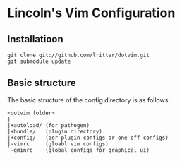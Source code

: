 Lincoln's Vim Configuration
===========================

## Installatioon

    git clone git://github.com/lritter/dotvim.git
    git submodule update

## Basic structure

The basic structure of the config directory is as follows:

    <dotvim folder>
    |
    |+autoload/ (for pathogen)
    |+bundle/   (plugin directory)
    |+config/   (per-plugin configs or one-off configs)
    |-vimrc     (gloabl vim configs)
    `-gminrc    (global configs for graphical ui)
  
